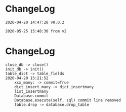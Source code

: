 

# ChangeLog
    2020-04-20 14:47:28 v0.0.2

    2020-05-25 15:48:30 from v2

# ChangeLog
    close_db -> close()
    init_db -> init()
    table_dict -> table_fields
    2020-04-20 15:21:52 
        xxx_many: -> commit=True
        dict_insert_many -> dict_insertmany
        list_insertmany
        Database.commit
        Database.execute(self, sql) commit line removed
        table.drop -> database.drop_table
